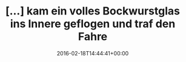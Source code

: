 ---
retweeted: false
source: <a href="https://about.twitter.com/products/tweetdeck" rel="nofollow">TweetDeck</a>
entities:
  hashtags: []
  symbols: []
  user_mentions: []
  urls:
  - url: https://t.co/RIHCZgJU9k
    expanded_url: http://bit.ly/1UaaQjE
    display_url: bit.ly/1UaaQjE
    indices:
    - '110'
    - '133'
display_text_range:
- '0'
- '133'
favorite_count: '4'
id_str: '700330098478682112'
truncated: false
retweet_count: '1'
id: '700330098478682112'
possibly_sensitive: false
created_at: Thu Feb 18 14:44:41 +0000 2016
favorited: false
full_text: "[…] kam ein volles Bockwurstglas ins Innere geflogen und traf den Fahrer
  im Bereich des rechten Rippenbogens."
lang: de
quote_url: http://bit.ly/1UaaQjE
tags:
- pesos/twitter
date: '2016-02-18T14:44:41+00:00'
src: https://twitter.com/bascht/status/700330098478682112
original_url: https://twitter.com/bascht/status/700330098478682112
type: twitter_tweet
text: "[…] kam ein volles Bockwurstglas ins Innere geflogen und traf den Fahrer im
  Bereich des rechten Rippenbogens."
title: "[…] kam ein volles Bockwurstglas ins Innere geflogen und traf den Fahre"

---